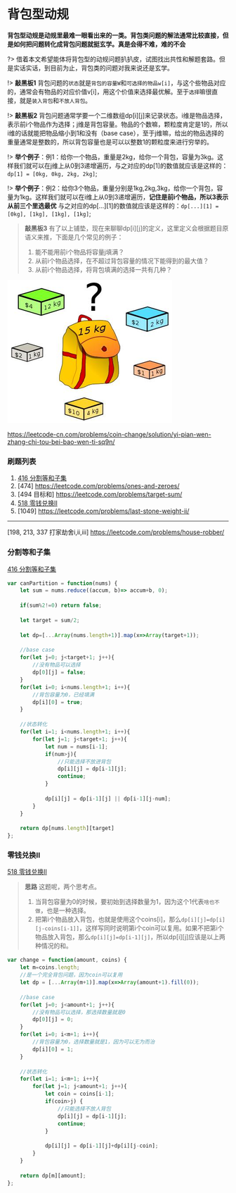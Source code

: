 # 背包型动规

**背包型动规是动规里最难一眼看出来的一类。背包类问题的解法通常比较直接，但是如何把问题转化成背包问题就挺玄学。真是会得不难，难的不会**

?> 借着本文希望能体将背包型的动规问题扒扒皮，试图找出共性和解题套路。但是实话实话，到目前为止，背包类的问题对我来说还是玄学。

!> **敲黑板1** 背包问题的`状态`就是`背包的容量W`和`可选择的物品w[i]`，与这个些物品对应的，通常会有物品的对应价值v[i]，用这个价值来选择最优解。至于`选择`嘛很直接，就是`装入背包`和`不放人背包`。

!> **敲黑板2** 背包问题通常学要一个二维数组dp[i][j]来记录状态。i维是物品选择，表示前i个物品作为选择；j维是背包容量。物品的个数嘛，颗粒度肯定是1的，所以i维的话就能把物品缩小到1和没有（base case），至于j维嘛，给出的物品选择的重量通常是整数的，所以背包容量也是可以以整数1的颗粒度来进行穷举的。

!> **举个例子**：例1：给你一个物品，重量是2kg，给你一个背包，容量为3kg。这样我们就可以在j维上从0到3递增遍历，与之对应的dp[1]的数值就应该是这样的：`dp[1] = [0kg, 0kg, 2kg, 2kg]`; 

!> **举个例子**：例2：给你3个物品，重量分别是1kg,2kg,3kg，给你一个背包，容量为1kg。这样我们就可以在i维上从0到3递增遍历，**记住是前i个物品，所以3表示从前三个里选最优** 与之对应的dp[...][1]的数值就应该是这样的：`dp[...][1] = [0kg], [1kg], [1kg], [1kg]`; 

> **敲黑板3** 有了以上铺垫，现在来聊聊dp[i][j]的定义，这里定义会根据题目原语义来推，下面是几个常见的例子：
> 1. 能不能用前i个物品将容量j填满？
> 1. 从前i个物品选择，在不超过背包容量的情况下能得到的最大值？
> 1. 从前i个物品选择，将背包填满的选择一共有几种？

![](./pictures/knapsack.jfif)

https://leetcode-cn.com/problems/coin-change/solution/yi-pian-wen-zhang-chi-tou-bei-bao-wen-ti-sq9n/

### **刷题列表**
1. [416 分割等和子集](#分割等和子集)
1. [474] https://leetcode.com/problems/ones-and-zeroes/
1. [494 目标和] https://leetcode.com/problems/target-sum/
1. [518 零钱兑换II](#零钱兑换II)
1. [1049] https://leetcode.com/problems/last-stone-weight-ii/
-----------------------------------------------------------------------------------------------------
[198, 213, 337 打家劫舍i,ii,iii] https://leetcode.com/problems/house-robber/ 

### 分割等和子集
[416 分割等和子集](https://leetcode.com/problems/partition-equal-subset-sum/)

```js
var canPartition = function(nums) {
    let sum = nums.reduce((accum, b)=> accum+b, 0);
    
    if(sum%2!=0) return false;
    
    let target = sum/2;
    
    let dp=[...Array(nums.length+1)].map(x=>Array(target+1));
    
    //base case
    for(let j=0; j<target+1; j++){
        //没有物品可以选择
        dp[0][j] = false; 
    }
    for(let i=0; i<nums.length+1; i++){
        //背包容量为0，已经填满
        dp[i][0] = true; 
    }
    
    //状态转化
    for(let i=1; i<nums.length+1; i++){
        for(let j=1; j<target+1; j++){
            let num = nums[i-1];
            if(num>j){
                //只能选择不放进背包
                dp[i][j] = dp[i-1][j];
                continue;
            }
            
            dp[i][j] = dp[i-1][j] || dp[i-1][j-num];
        }
    }
    
    return dp[nums.length][target]
};
```

### 零钱兑换II
[518 零钱兑换II](https://leetcode.com/problems/coin-change-2/) 

> **思路** 这题呢，两个思考点。
> 1. 当背包容量为0的时候，要初始到选择数量为1，因为这个1代表`啥也不做`，也是一种选择。
> 1. 把第i个物品放入背包，也就是使用这个coins[i]，那么`dp[i][j]=dp[i][j-coins[i-1]]`，这样写同时说明第i个coin可以复用。如果不把第i个物品放入背包，那么`dp[i][j]=dp[i-1][j]`，所以dp[i][j]应该是以上两种情况的和。

```js
var change = function(amount, coins) {
    let m=coins.length;
    //是一个完全背包问题，因为coin可以复用
    let dp = [...Array(m+1)].map(x=>Array(amount+1).fill(0));
    
    //base case
    for(let j=0; j<amount+1; j++){
        //没有物品可以选择，那选择数量就是0
        dp[0][j] = 0;
    }
    for(let i=0; i<m+1; i++){
        //背包容量为0，选择数量就是1，因为可以无为而治
        dp[i][0] = 1;
    }
    
    //状态转化
    for(let i=1; i<m+1; i++){
        for(let j=1; j<amount+1; j++){
            let coin = coins[i-1];
            if(coin>j) {
                //只能选择不放人背包
                dp[i][j] = dp[i-1][j];
                continue;
            }
            
            dp[i][j] = dp[i-1][j]+dp[i][j-coin];
        }
    }
    
    return dp[m][amount];
};
```